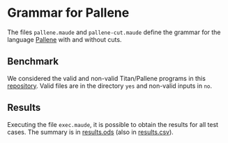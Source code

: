 # Grammar for Pallene

The files `pallene.maude` and  `pallene-cut.maude` define the grammar for the language 
[Pallene](https://github.com/pallene-lang/pallene) with and without cuts.  

## Benchmark 
We considered the valid and non-valid Titan/Pallene programs in this 
[repository](https://github.com/sqmedeiros/pegparser/tree/master/test/titan).
Valid files are in the directory `yes` and non-valid inputs in `no`.

## Results
Executing the file `exec.maude`, it is possible to obtain the results for all
test cases. The summary is in [results.ods](results.ods) (also in
[results.csv](results.csv)).  

